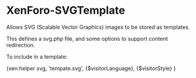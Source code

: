 # XenForo-SVGTemplate

Allows SVG (Scalable Vector Graphics) images to be stored as templates.

This defines a svg.php file, and some options to support content redirection.

To include in a template:

{xen:helper svg, 'tempate.svg', {$visitorLanguage}, {$visitorStyle} }